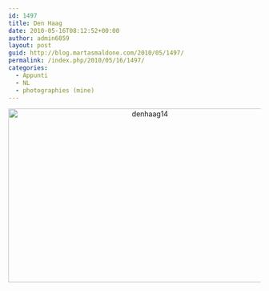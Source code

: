 ```yaml
---
id: 1497
title: Den Haag
date: 2010-05-16T08:12:52+00:00
author: admin6059
layout: post
guid: http://blog.martasmaldone.com/2010/05/1497/
permalink: /index.php/2010/05/16/1497/
categories:
  - Appunti
  - NL
  - photographies (mine)
---
```

<p style="text-align: center;">
  <img class="aligncenter wp-image-3841" src="http://blog.martasmaldone.eu/wp-content/uploads/2010/05/denhaag14.jpg" alt="denhaag14" width="550" height="347" srcset="http://blog.martasmaldone.eu/wp-content/uploads/2010/05/denhaag14.jpg 600w, http://blog.martasmaldone.eu/wp-content/uploads/2010/05/denhaag14-300x189.jpg 300w" sizes="(max-width: 550px) 100vw, 550px" />
</p>